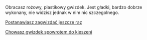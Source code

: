 Obracasz rożowy, plastikowy gwizdek. Jest gładki, bardzo dobrze wykonany, nie widzisz jednak w nim nic szczegolnego.

[Postanawiasz zagwizdać jeszcze raz](zagwizdaj/zagwizdaj.md)

[Chowasz gwizdek spowrotem do kieszeni](gwizdekdokieszeni/gwizdekdokieszeni.md)

